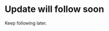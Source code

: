<!DOCTYPE html>
<html>
<head>
<title>Ossama Michael</title>
</head>
<body>

<h1>Update will follow soon</h1>
<p>Keep following later.</p>

</body>
</html>
